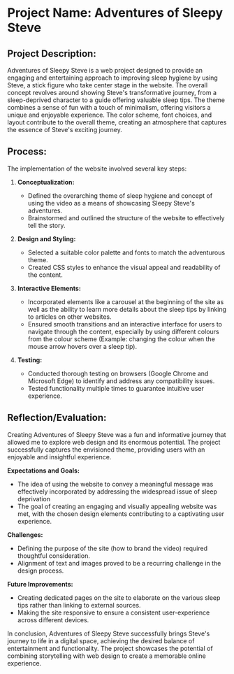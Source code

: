 # Project Name: Adventures of Sleepy Steve

## Project Description:
Adventures of Sleepy Steve is a web project designed to provide an engaging and entertaining approach to improving sleep hygiene by using Steve, a stick figure who take center stage in the website. The overall concept revolves around showing Steve's transformative journey, from a sleep-deprived character to a guide offering valuable sleep tips. The theme combines a sense of fun with a touch of minimalism, offering visitors a unique and enjoyable experience. The color scheme, font choices, and layout contribute to the overall theme, creating an atmosphere that captures the essence of Steve's exciting journey.

## Process:
The implementation of the website involved several key steps:

1. **Conceptualization:**
   - Defined the overarching theme of sleep hygiene and concept of using the video as a means of showcasing Sleepy Steve's adventures.
   - Brainstormed and outlined the structure of the website to effectively tell the story.

2. **Design and Styling:**
   - Selected a suitable color palette and fonts to match the adventurous theme.
   - Created CSS styles to enhance the visual appeal and readability of the content.

3. **Interactive Elements:**
   - Incorporated elements like a carousel at the beginning of the site as well as the ability to learn more details about the sleep tips by linking to articles on other websites.
   - Ensured smooth transitions and an interactive interface for users to navigate through the content, especially by using different colours from the colour scheme (Example: changing the colour when the mouse arrow hovers over a sleep tip).

4. **Testing:**
   - Conducted thorough testing on browsers (Google Chrome and Microsoft Edge) to identify and address any compatibility issues.
   - Tested functionality multiple times to guarantee intuitive user experience.


## Reflection/Evaluation:
Creating Adventures of Sleepy Steve was a fun and informative journey that allowed me to explore web design and its enormous potential. The project successfully captures the envisioned theme, providing users with an enjoyable and insightful experience.

**Expectations and Goals:**
   - The idea of using the website to convey a meaningful message was effectively incorporated by addressing the widespread issue of sleep deprivation
   - The goal of creating an engaging and visually appealing website was met, with the chosen design elements contributing to a captivating user experience.

**Challenges:**
   - Defining the purpose of the site (how to brand the video) required thoughtful consideration. 
   - Alignment of text and images proved to be a recurring challenge in the design process.

**Future Improvements:**
   - Creating dedicated pages on the site to elaborate on the various sleep tips rather than linking to external sources.
   - Making the site responsive to ensure a consistent user-experience across different devices.

In conclusion, Adventures of Sleepy Steve successfully brings Steve's journey to life in a digital space, achieving the desired balance of entertainment and functionality. The project showcases the potential of combining storytelling with web design to create a memorable online experience.